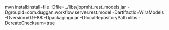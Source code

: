 mvn install:install-file -Dfile=../libs/jbpmht_rest_models.jar -DgroupId=com.duggan.workflow.server.rest.model -DartifactId=WiraModels -Dversion=0.9-88 -Dpackaging=jar -DlocalRepositoryPath=libs -DcreateChecksum=true
